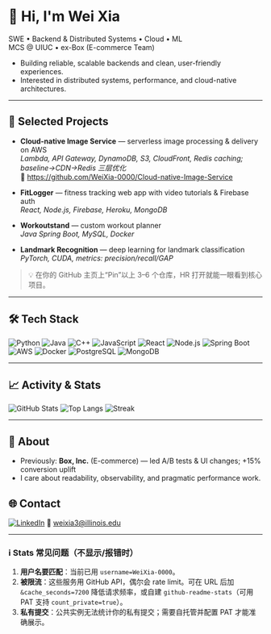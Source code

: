 # 👋 Hi, I'm Wei Xia

SWE • Backend & Distributed Systems • Cloud • ML  
MCS @ UIUC • ex-Box (E-commerce Team)

- Building reliable, scalable backends and clean, user-friendly experiences.
- Interested in distributed systems, performance, and cloud-native architectures.

---

## 🚀 Selected Projects
- **Cloud-native Image Service** — serverless image processing & delivery on AWS  
  *Lambda, API Gateway, DynamoDB, S3, CloudFront, Redis caching; baseline→CDN→Redis 三层优化*  
  🔗 https://github.com/WeiXia-0000/Cloud-native-Image-Service

- **FitLogger** — fitness tracking web app with video tutorials & Firebase auth  
  *React, Node.js, Firebase, Heroku, MongoDB*

- **Workoutstand** — custom workout planner  
  *Java Spring Boot, MySQL, Docker*

- **Landmark Recognition** — deep learning for landmark classification  
  *PyTorch, CUDA, metrics: precision/recall/GAP*

> 💡 在你的 GitHub 主页上“Pin”以上 3–6 个仓库，HR 打开就能一眼看到核心项目。

---

## 🛠️ Tech Stack
![Python](https://img.shields.io/badge/-Python-3776AB?logo=python&logoColor=white)
![Java](https://img.shields.io/badge/-Java-007396?logo=openjdk&logoColor=white)
![C++](https://img.shields.io/badge/-C++-00599C?logo=cplusplus&logoColor=white)
![JavaScript](https://img.shields.io/badge/-JavaScript-F7DF1E?logo=javascript&logoColor=black)
![React](https://img.shields.io/badge/-React-61DAFB?logo=react&logoColor=black)
![Node.js](https://img.shields.io/badge/-Node.js-339933?logo=node.js&logoColor=white)
![Spring Boot](https://img.shields.io/badge/-Spring%20Boot-6DB33F?logo=springboot&logoColor=white)
![AWS](https://img.shields.io/badge/-AWS-232F3E?logo=amazon-aws&logoColor=white)
![Docker](https://img.shields.io/badge/-Docker-2496ED?logo=docker&logoColor=white)
![PostgreSQL](https://img.shields.io/badge/-PostgreSQL-4169E1?logo=postgresql&logoColor=white)
![MongoDB](https://img.shields.io/badge/-MongoDB-47A248?logo=mongodb&logoColor=white)

---

## 📈 Activity & Stats
<!-- 如果图片不显示，见文末“Stats 常见问题”。主题统一为 tokyonight，隐藏边框 -->
![GitHub Stats](https://github-readme-stats.vercel.app/api?username=WeiXia-0000&show_icons=true&theme=tokyonight&hide_border=true&include_all_commits=true)
![Top Langs](https://github-readme-stats.vercel.app/api/top-langs/?username=WeiXia-0000&layout=compact&theme=tokyonight&hide_border=true)
![Streak](https://streak-stats.demolab.com?user=WeiXia-0000&theme=tokyonight&hide_border=true)

---

## 👔 About
- Previously: **Box, Inc.** (E-commerce) — led A/B tests & UI changes; +15% conversion uplift
- I care about readability, observability, and pragmatic performance work.

## 🌐 Contact
[![LinkedIn](https://img.shields.io/badge/LinkedIn-weixia--uiuc-blue?logo=linkedin&logoColor=white)](https://www.linkedin.com/in/weixia-uiuc)
📧 weixia3@illinois.edu

---

### ℹ️ Stats 常见问题（不显示/报错时）
1) **用户名要匹配**：当前已用 `username=WeiXia-0000`。  
2) **被限流**：这些服务用 GitHub API，偶尔会 rate limit。可在 URL 后加 `&cache_seconds=7200` 降低请求频率，或自建 `github-readme-stats`（可用 PAT 支持 `count_private=true`）。  
3) **私有提交**：公共实例无法统计你的私有提交；需要自托管并配置 PAT 才能准确展示。
